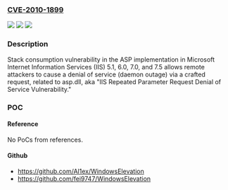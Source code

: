 ### [CVE-2010-1899](https://cve.mitre.org/cgi-bin/cvename.cgi?name=CVE-2010-1899)
![](https://img.shields.io/static/v1?label=Product&message=n%2Fa&color=blue)
![](https://img.shields.io/static/v1?label=Version&message=n%2Fa&color=blue)
![](https://img.shields.io/static/v1?label=Vulnerability&message=n%2Fa&color=brighgreen)

### Description

Stack consumption vulnerability in the ASP implementation in Microsoft Internet Information Services (IIS) 5.1, 6.0, 7.0, and 7.5 allows remote attackers to cause a denial of service (daemon outage) via a crafted request, related to asp.dll, aka "IIS Repeated Parameter Request Denial of Service Vulnerability."

### POC

#### Reference
No PoCs from references.

#### Github
- https://github.com/Al1ex/WindowsElevation
- https://github.com/fei9747/WindowsElevation

